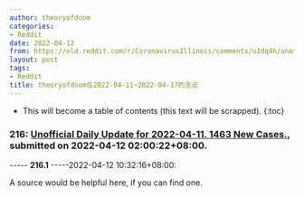```yaml
---
author: theoryofdoom
categories:
- Reddit
date: 2022-04-12
from: https://old.reddit.com/r/CoronavirusIllinois/comments/u1dq4h/unofficial_daily_update_for_20220411_1463_new/
layout: post
tags:
- Reddit
title: theoryofdoom在2022-04-11~2022-04-17的言论
---
```


* This will become a table of contents (this text will be scrapped).
{:toc}

### 216: [Unofficial Daily Update for 2022-04-11. 1463 New Cases.](https://old.reddit.com/r/CoronavirusIllinois/comments/u1dq4h/unofficial_daily_update_for_20220411_1463_new/), submitted on 2022-04-12 02:00:22+08:00.

----- __216.1__ -----2022-04-12 10:32:16+08:00:

A source would be helpful here, if you can find one.

